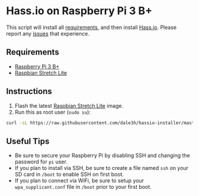 # Hass.io on Raspberry Pi 3 B+

This script will install all [requirements], and then install [Hass.io]. Please report any [issues] that experience.

## Requirements

* [Raspberry Pi 3 B+]
* [Raspbian Stretch Lite]

## Instructions

1. Flash the latest [Raspbian Stretch Lite] image.
2. Run this as root user (`sudo su`):

```bash
curl -sL https://raw.githubusercontent.com/dale3h/hassio-installer/master/hassio_rpi3bp | bash -s
```

## Useful Tips

- Be sure to secure your Raspberry Pi by disabling SSH and changing the password for `pi` user.
- If you plan to install via SSH, be sure to create a file named `ssh` on your SD card in `/boot` to enable SSH on first boot.
- If you plan to connect via WiFi, be sure to setup your `wpa_supplicant.conf` file in `/boot` prior to your first boot.

[Hass.io]: https://www.home-assistant.io/hassio/
[issues]: /issues
[Raspberry Pi 3 B+]: http://a.co/ciXqByX
[Raspbian Stretch Lite]: https://downloads.raspberrypi.org/raspbian_lite_latest
[requirements]: https://github.com/home-assistant/hassio-build/blob/master/install/README.md#requirements
